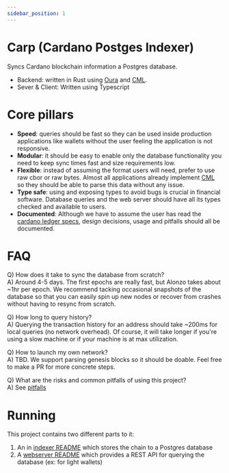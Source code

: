 ```yaml
---
sidebar_position: 1
---
```


# Carp (Cardano Postges Indexer)

Syncs Cardano blockchain information a Postgres database.

- Backend: written in Rust using [Oura](https://github.com/txpipe/oura) and [CML](https://github.com/dcSpark/cardano-multiplatform-lib).
- Sever & Client: Written using Typescript

# Core pillars

- **Speed**: queries should be fast so they can be used inside production applications like wallets without the user feeling the application is not responsive.
- **Modular**: it should be easy to enable only the database functionality you need to keep sync times fast and size requirements low.
- **Flexible**: instead of assuming the format users will need, prefer to use raw cbor or raw bytes. Almost all applications already implement [CML](https://github.com/dcSpark/cardano-multiplatform-lib) so they should be able to parse this data without any issue.
- **Type safe**: using and exposing types to avoid bugs is crucial in financial software. Database queries and the web server should have all its types checked and available to users.
- **Documented**: Although we have to assume the user has read the [cardano ledger specs](https://github.com/input-output-hk/cardano-ledger), design decisions, usage and pitfalls should all be documented.

# FAQ

Q) How does it take to sync the database from scratch?<br />
A) Around 4-5 days. The first epochs are really fast, but Alonzo takes about ~1hr per epoch. We recommend tacking occasional snapshots of the database so that you can easily spin up new nodes or recover from crashes without having to resync from scratch.

Q) How long to query history?<br />
A) Querying the transaction history for an address should take ~200ms for local queries (no network overhead). Of course, it will take longer if you're using a slow machine or if your machine is at max utilization.

Q) How to launch my own network?<br />
A) TBD. We support parsing genesis blocks so it should be doable. Feel free to make a PR for more concrete steps.

Q) What are the risks and common pitfalls of using this project?<br />
A) See [pitfalls](./pitfalls)

# Running

This project contains two different parts to it:

1. An in [indexer README](./indexer) which stores the chain to a Postgres database
2. A [webserver README]('./webserver) which provides a REST API for querying the database (ex: for light wallets)
